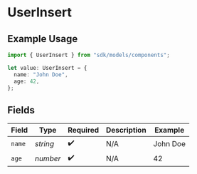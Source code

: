 # UserInsert

## Example Usage

```typescript
import { UserInsert } from "sdk/models/components";

let value: UserInsert = {
  name: "John Doe",
  age: 42,
};
```

## Fields

| Field              | Type               | Required           | Description        | Example            |
| ------------------ | ------------------ | ------------------ | ------------------ | ------------------ |
| `name`             | *string*           | :heavy_check_mark: | N/A                | John Doe           |
| `age`              | *number*           | :heavy_check_mark: | N/A                | 42                 |